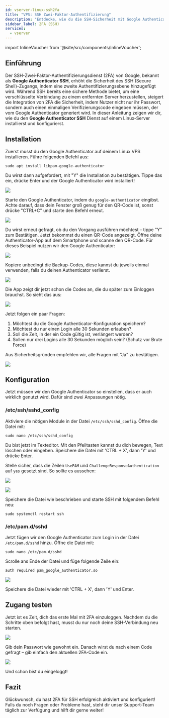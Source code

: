 ```yaml
---
id: vserver-linux-ssh2fa
title: "VPS: SSH Zwei-Faktor-Authentifizierung"
description: "Entdecke, wie du die SSH-Sicherheit mit Google Authenticator 2FA verbesserst für einen sichereren Serverzugang und schütze deine Linux-Umgebung → Jetzt mehr erfahren"
sidebar_label: 2FA (SSH)
services:
  - vserver
---
```


import InlineVoucher from '@site/src/components/InlineVoucher';

## Einführung

Der SSH-Zwei-Faktor-Authentifizierungsdienst (2FA) von Google, bekannt als **Google Authenticator SSH**, erhöht die Sicherheit des SSH (Secure Shell)-Zugangs, indem eine zweite Authentifizierungsebene hinzugefügt wird. Während SSH bereits eine sichere Methode bietet, um eine verschlüsselte Verbindung zu einem entfernten Server herzustellen, steigert die Integration von 2FA die Sicherheit, indem Nutzer nicht nur ihr Passwort, sondern auch einen einmaligen Verifizierungscode eingeben müssen, der vom Google Authenticator generiert wird. In dieser Anleitung zeigen wir dir, wie du den **Google Authenticator SSH** Dienst auf einem Linux-Server installierst und konfigurierst.

<InlineVoucher />

## Installation

Zuerst musst du den Google Authenticator auf deinem Linux VPS installieren. Führe folgenden Befehl aus:

```
sudo apt install libpam-google-authenticator
```

Du wirst dann aufgefordert, mit "Y" die Installation zu bestätigen. Tippe das ein, drücke Enter und der Google Authenticator wird installiert!

![](https://screensaver01.zap-hosting.com/index.php/s/AnKdPXEzKdB5xWS/preview)

Starte den Google Authenticator, indem du `google-authenticator` eingibst. Achte darauf, dass dein Fenster groß genug für den QR-Code ist, sonst drücke "CTRL+C" und starte den Befehl erneut.

![](https://screensaver01.zap-hosting.com/index.php/s/8w9aDz5ZbSmNPZ9/preview)

Du wirst erneut gefragt, ob du den Vorgang ausführen möchtest – tippe "Y" zum Bestätigen. Jetzt bekommst du einen QR-Code angezeigt. Öffne deine Authenticator-App auf dem Smartphone und scanne den QR-Code. Für dieses Beispiel nutzen wir den Google Authenticator:

![](https://screensaver01.zap-hosting.com/index.php/s/J5CL6mjzPRMSiap/preview)

Kopiere unbedingt die Backup-Codes, diese kannst du jeweils einmal verwenden, falls du deinen Authenticator verlierst.

![](https://screensaver01.zap-hosting.com/index.php/s/itdjPyGrFb7Wq39/preview)

Die App zeigt dir jetzt schon die Codes an, die du später zum Einloggen brauchst. So sieht das aus:

![](https://screensaver01.zap-hosting.com/index.php/s/TW24xBe26TbgCqE/preview)

Jetzt folgen ein paar Fragen:

1. Möchtest du die Google Authenticator-Konfiguration speichern?
2. Möchtest du nur einen Login alle 30 Sekunden erlauben?
3. Soll die Zeit, in der ein Code gültig ist, verlängert werden?
4. Sollen nur drei Logins alle 30 Sekunden möglich sein? (Schutz vor Brute Force)

Aus Sicherheitsgründen empfehlen wir, alle Fragen mit "Ja" zu bestätigen.

![](https://screensaver01.zap-hosting.com/index.php/s/bdYRncwk7ssQyYJ/preview)

## Konfiguration

Jetzt müssen wir den Google Authenticator so einstellen, dass er auch wirklich genutzt wird. Dafür sind zwei Anpassungen nötig.

### /etc/ssh/sshd_config

Aktiviere die nötigen Module in der Datei `/etc/ssh/sshd_config`. Öffne die Datei mit:

```
sudo nano /etc/ssh/sshd_config
```

Du bist jetzt im Texteditor. Mit den Pfeiltasten kannst du dich bewegen, Text löschen oder eingeben. Speichere die Datei mit 'CTRL + X', dann 'Y' und drücke Enter.

Stelle sicher, dass die Zeilen `UsePAM` und `ChallengeResponseAuthentication` auf `yes` gesetzt sind. So sollte es aussehen:

![](https://screensaver01.zap-hosting.com/index.php/s/n8MzX8724T2GFAF/preview)

![](https://screensaver01.zap-hosting.com/index.php/s/zLk98HrkF4jk4Jf/preview)

Speichere die Datei wie beschrieben und starte SSH mit folgendem Befehl neu:

```
sudo systemctl restart ssh
```

### /etc/pam.d/sshd

Jetzt fügen wir den Google Authenticator zum Login in der Datei `/etc/pam.d/sshd` hinzu. Öffne die Datei mit:

```
sudo nano /etc/pam.d/sshd
```

Scrolle ans Ende der Datei und füge folgende Zeile ein:

```
auth required pam_google_authenticator.so
```

![](https://screensaver01.zap-hosting.com/index.php/s/xwodXzPifANsQAM/preview)

Speichere die Datei wieder mit 'CTRL + X', dann 'Y' und Enter.

## Zugang testen

Jetzt ist es Zeit, dich das erste Mal mit 2FA einzuloggen. Nachdem du die Schritte oben befolgt hast, musst du nur noch deine SSH-Verbindung neu starten.

![](https://screensaver01.zap-hosting.com/index.php/s/cN3x3aFbtfxdi7M/preview)

Gib dein Passwort wie gewohnt ein. Danach wirst du nach einem Code gefragt – gib einfach den aktuellen 2FA-Code ein.

![](https://screensaver01.zap-hosting.com/index.php/s/y3dgYXezL8sDbJe/preview)

Und schon bist du eingeloggt!

## Fazit

Glückwunsch, du hast 2FA für SSH erfolgreich aktiviert und konfiguriert! Falls du noch Fragen oder Probleme hast, steht dir unser Support-Team täglich zur Verfügung und hilft dir gerne weiter!

<InlineVoucher />
